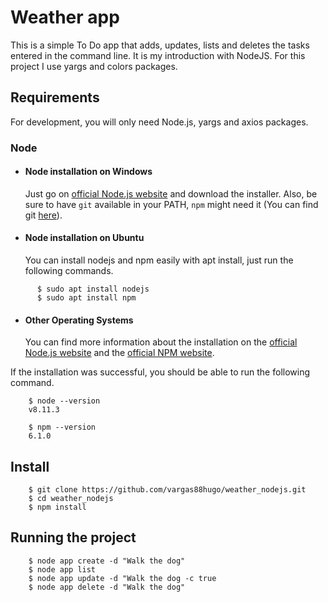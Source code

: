 # Weather app

This is a simple To Do app that adds, updates, lists and deletes the tasks entered in the command line. It is my introduction with NodeJS. For this project I use yargs and colors packages.

## Requirements

For development, you will only need Node.js, yargs and axios packages.

### Node
- #### Node installation on Windows

  Just go on [official Node.js website](https://nodejs.org/) and download the installer.
Also, be sure to have `git` available in your PATH, `npm` might need it (You can find git [here](https://git-scm.com/)).

- #### Node installation on Ubuntu

  You can install nodejs and npm easily with apt install, just run the following commands.
```
      $ sudo apt install nodejs
      $ sudo apt install npm
```

- #### Other Operating Systems
  You can find more information about the installation on the [official Node.js website](https://nodejs.org/) and the [official NPM website](https://npmjs.org/).

If the installation was successful, you should be able to run the following command.
```
    $ node --version
    v8.11.3

    $ npm --version
    6.1.0
```

## Install

```
    $ git clone https://github.com/vargas88hugo/weather_nodejs.git
    $ cd weather_nodejs
    $ npm install
```

## Running the project

```
    $ node app create -d "Walk the dog"
    $ node app list
    $ node app update -d "Walk the dog -c true
    $ node app delete -d "Walk the dog"
```
